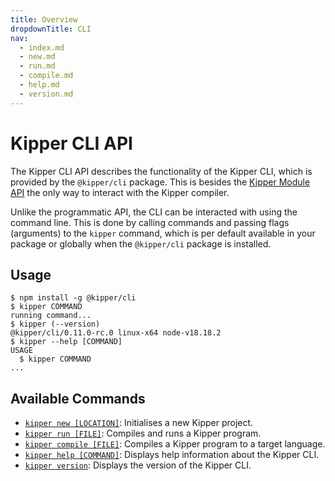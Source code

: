 ```yaml
---
title: Overview
dropdownTitle: CLI
nav:
  - index.md
  - new.md
  - run.md
  - compile.md
  - help.md
  - version.md
---
```


# Kipper CLI API

The Kipper CLI API describes the functionality of the Kipper CLI, which is provided by the `@kipper/cli` package. This
is besides the [Kipper Module API](../module/index.html) the only way to interact with the Kipper compiler.

Unlike the programmatic API, the CLI can be interacted with using the command line. This is done by calling commands
and passing flags (arguments) to the `kipper` command, which is per default available in your package or globally when
the `@kipper/cli` package is installed.

## Usage

<!-- usage -->
```sh-session
$ npm install -g @kipper/cli
$ kipper COMMAND
running command...
$ kipper (--version)
@kipper/cli/0.11.0-rc.0 linux-x64 node-v18.18.2
$ kipper --help [COMMAND]
USAGE
  $ kipper COMMAND
...
```
<!-- usagestop -->

## Available Commands

- [`kipper new [LOCATION]`](./new.html): Initialises a new Kipper project.
- [`kipper run [FILE]`](./run.html): Compiles and runs a Kipper program.
- [`kipper compile [FILE]`](./compile.html): Compiles a Kipper program to a target language.
- [`kipper help [COMMAND]`](./help.html): Displays help information about the Kipper CLI.
- [`kipper version`](./version.html): Displays the version of the Kipper CLI.
